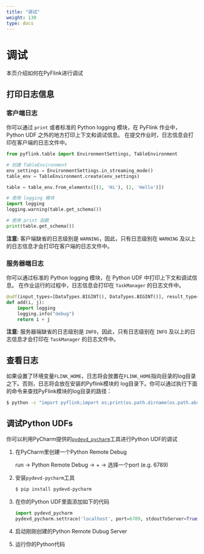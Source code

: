 ```yaml
---
title: "调试"
weight: 130
type: docs
---
```

<!--
Licensed to the Apache Software Foundation (ASF) under one
or more contributor license agreements.  See the NOTICE file
distributed with this work for additional information
regarding copyright ownership.  The ASF licenses this file
to you under the Apache License, Version 2.0 (the
"License"); you may not use this file except in compliance
with the License.  You may obtain a copy of the License at

  http://www.apache.org/licenses/LICENSE-2.0

Unless required by applicable law or agreed to in writing,
software distributed under the License is distributed on an
"AS IS" BASIS, WITHOUT WARRANTIES OR CONDITIONS OF ANY
KIND, either express or implied.  See the License for the
specific language governing permissions and limitations
under the License.
-->

# 调试

本页介绍如何在PyFlink进行调试

## 打印日志信息

### 客户端日志

你可以通过 `print` 或者标准的 Python logging 模块，在 PyFlink 作业中，Python UDF 之外的地方打印上下文和调试信息。
在提交作业时，日志信息会打印在客户端的日志文件中。

```python
from pyflink.table import EnvironmentSettings, TableEnvironment

# 创建 TableEnvironment
env_settings = EnvironmentSettings.in_streaming_mode()
table_env = TableEnvironment.create(env_settings)

table = table_env.from_elements([(1, 'Hi'), (2, 'Hello')])

# 使用 logging 模块
import logging
logging.warning(table.get_schema())

# 使用 print 函数
print(table.get_schema())
```

**注意:** 客户端缺省的日志级别是 `WARNING`，因此，只有日志级别在 `WARNING` 及以上的日志信息才会打印在客户端的日志文件中。

### 服务器端日志

你可以通过标准的 Python logging 模块，在 Python UDF 中打印上下文和调试信息。
在作业运行的过程中，日志信息会打印在 `TaskManager` 的日志文件中。

```python
@udf(input_types=[DataTypes.BIGINT(), DataTypes.BIGINT()], result_type=DataTypes.BIGINT())
def add(i, j):
    import logging
    logging.info("debug")
    return i + j
```

**注意:** 服务器端缺省的日志级别是 `INFO`，因此，只有日志级别在 `INFO` 及以上的日志信息才会打印在 `TaskManager` 的日志文件中。

## 查看日志

如果设置了环境变量`FLINK_HOME`，日志将会放置在`FLINK_HOME`指向目录的log目录之下。否则，日志将会放在安装的Pyflink模块的
log目录下。你可以通过执行下面的命令来查找PyFlink模块的log目录的路径：

```bash
$ python -c "import pyflink;import os;print(os.path.dirname(os.path.abspath(pyflink.__file__))+'/log')"
```

## 调试Python UDFs
你可以利用PyCharm提供的[`pydevd_pycharm`](https://pypi.org/project/pydevd-pycharm/)工具进行Python UDF的调试

1. 在PyCharm里创建一个Python Remote Debug

    run -> Python Remote Debug -> + -> 选择一个port (e.g. 6789)

2. 安装`pydevd-pycharm`工具

    ```bash
    $ pip install pydevd-pycharm
    ```

3. 在你的Python UDF里面添加如下的代码

    ```python
    import pydevd_pycharm
    pydevd_pycharm.settrace('localhost', port=6789, stdoutToServer=True, stderrToServer=True)
    ```

4. 启动刚刚创建的Python Remote Dubug Server

5. 运行你的Python代码

